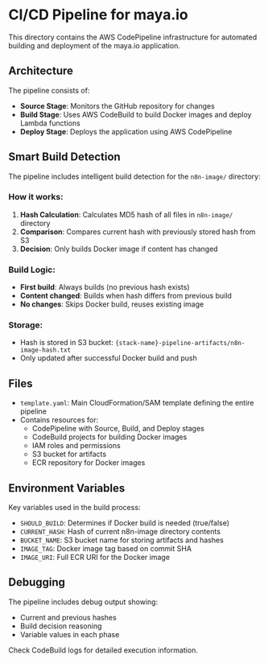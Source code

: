 # CI/CD Pipeline for maya.io

This directory contains the AWS CodePipeline infrastructure for automated building and deployment of the maya.io application.

## Architecture

The pipeline consists of:

- **Source Stage**: Monitors the GitHub repository for changes
- **Build Stage**: Uses AWS CodeBuild to build Docker images and deploy Lambda functions
- **Deploy Stage**: Deploys the application using AWS CodePipeline

## Smart Build Detection

The pipeline includes intelligent build detection for the `n8n-image/` directory:

### How it works:
1. **Hash Calculation**: Calculates MD5 hash of all files in `n8n-image/` directory
2. **Comparison**: Compares current hash with previously stored hash from S3
3. **Decision**: Only builds Docker image if content has changed

### Build Logic:
- **First build**: Always builds (no previous hash exists)
- **Content changed**: Builds when hash differs from previous build
- **No changes**: Skips Docker build, reuses existing image

### Storage:
- Hash is stored in S3 bucket: `{stack-name}-pipeline-artifacts/n8n-image-hash.txt`
- Only updated after successful Docker build and push

## Files

- `template.yaml`: Main CloudFormation/SAM template defining the entire pipeline
- Contains resources for:
  - CodePipeline with Source, Build, and Deploy stages
  - CodeBuild projects for building Docker images
  - IAM roles and permissions
  - S3 bucket for artifacts
  - ECR repository for Docker images

## Environment Variables

Key variables used in the build process:
- `SHOULD_BUILD`: Determines if Docker build is needed (true/false)
- `CURRENT_HASH`: Hash of current n8n-image directory contents  
- `BUCKET_NAME`: S3 bucket name for storing artifacts and hashes
- `IMAGE_TAG`: Docker image tag based on commit SHA
- `IMAGE_URI`: Full ECR URI for the Docker image

## Debugging

The pipeline includes debug output showing:
- Current and previous hashes
- Build decision reasoning
- Variable values in each phase

Check CodeBuild logs for detailed execution information.